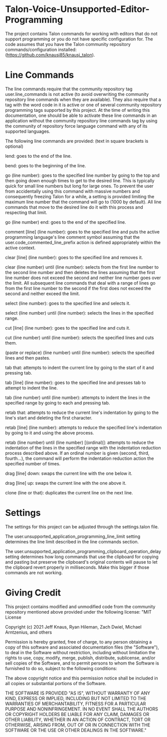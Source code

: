 # Talon-Voice-Unsupported-Editor-Programming
The project contains Talon commands for working with editors that do not support programming or you do not have specific configuration for. The code assumes that you have the Talon community repository commands/configuration installed: (https://github.com/knausj85/knausj_talon).

# Line Commands

The line commands require that the community repository tag user.line_commands is not active (to avoid overwriting the community repository line commands when they are available). They also require that a tag with the word code in it is active or one of several community repository programming tags supported by this project. At the time of writing this documentation, one should be able to activate these line commands in an application without the community repository line commands tag by using the community of repository force language command with any of its supported languages.

The following line commands are provided: (text in square brackets is optional)

lend: goes to the end of the line.

bend: goes to the beginning of the line.

go (line number): goes to the specified line number by going to the top and then going down enough times to get to the desired line. This is typically quick for small line numbers but long for large ones. To prevent the user from accidentally using this command with massive numbers and consequently freezing Talon for a while, a setting is provided limiting the maximum line number that the command will go to (1000 by default). All line commands that move to the desired line do it with this process and respecting that limit.

go (line number) end: goes to the end of the specified line.

comment [line] (line number): goes to the specified line and puts the active programming language's line comment symbol assuming that the user.code_commented_line_prefix action is defined appropriately within the active context.

clear [line] (line number): goes to the specified line and removes it.

clear (line number) until (line number): selects from the first line number to the second line number and then deletes the lines assuming that the first line number does not exceed the second and neither line number goes over the limit. All subsequent line commands that deal with a range of lines go from the first line number to the second if the first does not exceed the second and neither exceed the limit.

select (line number): goes to the specified line and selects it.

select (line number) until (line number): selects the lines in the specified range.

cut [line] (line number): goes to the specified line and cuts it.

cut (line number) until (line number): selects the specified lines and cuts them.

(paste or replace) (line number) until (line number): selects the specified lines and then pastes.
  
tab that: attempts to indent the current line by going to the start of it and pressing tab.

tab [line] (line number): goes to the specified line and presses tab to attempt to indent the line.

tab (line number) until (line number): attempts to indent the lines in the specified range by going to each and pressing tab.

retab that: attempts to reduce the current line's indentation by going to the line's start and deleting the first character.

retab [line] (line number): attempts to reduce the specified line's indentation by going to it and using the above process.

retab (line number) until (line number) [(ordinal)]: attempts to reduce the indentation of the lines in the specified range with the indentation reduction process described above. If an ordinal number is given (second, third, fourth...), the command will perform the indentation reduction action the specified number of times.

drag [line] down: swaps the current line with the one below it.

drag [line] up: swaps the current line with the one above it.

clone (line or that): duplicates the current line on the next line.

# Settings
The settings for this project can be adjusted through the settings.talon file.

The user.unsupported_application_programming_line_limit setting determines the line limit described in the line commands section.

The user.unsupported_application_programming_clipboard_operation_delay setting determines how long commands that use the clipboard for copying and pasting but preserve the clipboard's original contents will pause to let the clipboard revert properly in milliseconds. Make this bigger if those commands are not working.


# Giving Credit
This project contains modified and unmodified code from the community repository mentioned above provided under the following license:
"MIT License

Copyright (c) 2021 Jeff Knaus, Ryan Hileman, Zach Dwiel, Michael Arntzenius, and others

Permission is hereby granted, free of charge, to any person obtaining a copy
of this software and associated documentation files (the "Software"), to deal
in the Software without restriction, including without limitation the rights
to use, copy, modify, merge, publish, distribute, sublicense, and/or sell
copies of the Software, and to permit persons to whom the Software is
furnished to do so, subject to the following conditions:

The above copyright notice and this permission notice shall be included in all
copies or substantial portions of the Software.

THE SOFTWARE IS PROVIDED "AS IS", WITHOUT WARRANTY OF ANY KIND, EXPRESS OR
IMPLIED, INCLUDING BUT NOT LIMITED TO THE WARRANTIES OF MERCHANTABILITY,
FITNESS FOR A PARTICULAR PURPOSE AND NONINFRINGEMENT. IN NO EVENT SHALL THE
AUTHORS OR COPYRIGHT HOLDERS BE LIABLE FOR ANY CLAIM, DAMAGES OR OTHER
LIABILITY, WHETHER IN AN ACTION OF CONTRACT, TORT OR OTHERWISE, ARISING FROM,
OUT OF OR IN CONNECTION WITH THE SOFTWARE OR THE USE OR OTHER DEALINGS IN THE
SOFTWARE."
